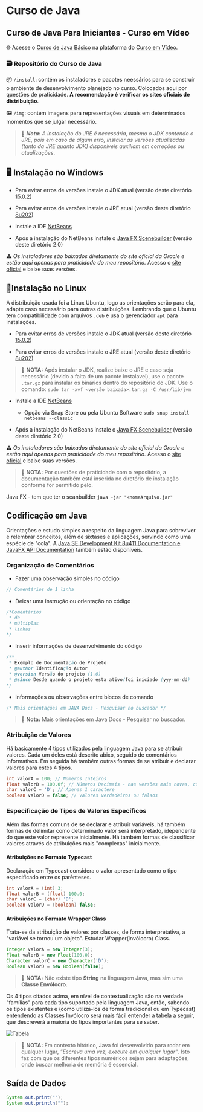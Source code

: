 # Curso de Java

## Curso de Java Para Iniciantes - Curso em Vídeo

🌐 Acesse o [Curso de Java Básico](https://www.cursoemvideo.com/curso/java-basico/) na plataforma do [Curso em Vídeo](https://www.cursoemvideo.com/).

### 🗃️ Repositório do Curso de Java

📦 `/install`: contém os instaladores e pacotes neessários para se construir o ambiente de desenvolvimento planejado no curso. Colocados aqui por questões de praticidade. **A recomendação é verificar os sites oficiais de distribuição**.

🖼️ `/img`: contém imagens para representações visuais em determinados momentos que se julgar necessário.

> 📌 _**Nota:** A instalação do JRE é necessária, mesmo o JDK contendo o JRE, pois em caso de algum erro, instalar as versões atualizadas (tanto da JRE quanto JDK) disponíveis auxiliam em correções ou atualizações_.

## 🖥️ Instalação no Windows

- Para evitar erros de versões instale o JDK atual (versão deste diretório [15.0.2](https://www.oracle.com/java/technologies/javase/jdk15-archive-downloads.html?_ga=2.170466789.497302932.1720933982-1868601546.1720657917))

- Para evitar erros de versões instale o JRE atual (versão deste diretório [8u202](https://www.oracle.com/br/java/technologies/javase/javase8-archive-downloads.html?_ga=2.210522704.497302932.1720933982-1868601546.1720657917))

- Instale a IDE [NetBeans](https://www.apache.org/dyn/closer.cgi/netbeans/netbeans-installers/13/Apache-NetBeans-13-bin-windows-x64.exe?_ga=2.165821179.497302932.1720933982-1868601546.1720657917)

- Após a instalação do NetBeans instale o [Java FX Scenebuilder](https://www.oracle.com/java/technologies/javafxscenebuilder-1x-archive-downloads.html) (versão deste diretório 2.0)

⚠️ _Os instaladores são baixados diretamente do site oficial da Oracle e estão aqui apenas para praticidade do meu repositório._ Acesso o [site oficial](https://www.oracle.com/br/) e baixe suas versões.

## 🐧Instalação no Linux

A distribuição usada foi a Linux Ubuntu, logo as orientações serão para ela, adapte caso necessário para outras distribuições. Lembrando que o Ubuntu tem compatibilidade com arquivos `.deb` e usa o gerenciador `apt` para instalações.

- Para evitar erros de versões instale o JDK atual (versão deste diretório [15.0.2](https://www.oracle.com/java/technologies/javase/jdk15-archive-downloads.html?_ga=2.170466789.497302932.1720933982-1868601546.1720657917))

- Para evitar erros de versões instale o JRE atual (versão deste diretório [8u202](https://www.oracle.com/br/java/technologies/javase/javase8-archive-downloads.html?_ga=2.210522704.497302932.1720933982-1868601546.1720657917))

> 📌 **NOTA:** Após instalar o JDK, realize baixe o JRE e caso seja necessário (devido a falta de um pacote instalavel), use o pacote `.tar.gz` para instalar os binários dentro do repositório do JDK. Use o comando: `sudo tar -xvf <versão baixada>.tar.gz -C /usr/lib/jvm`

- Instale a IDE [NetBeans](https://snapcraft.io/install/netbeans/ubuntu)
    - Opção via Snap Store ou pela Ubuntu Software
`sudo snap install netbeans --classic`

- Após a instalação do NetBeans instale o [Java FX Scenebuilder](https://www.oracle.com/java/technologies/javafxscenebuilder-1x-archive-downloads.html) (versão deste diretório 2.0)

⚠️ _Os instaladores são baixados diretamente do site oficial da Oracle e estão aqui apenas para praticidade do meu repositório._ Acesso o [site oficial](https://www.oracle.com/br/) e baixe suas versões.

> 📌 **NOTA:** Por questões de praticidade com o repositório, a documentação também está inserida no diretório de instalação conforme for permitido pelo.

Java FX - tem que ter o scanbuilder
`java -jar "<nomeArquivo.jar"`

## Codificação em Java

Orientações e estudo simples a respeito da linguagem Java para sobreviver e relembrar conceitos, além de sixtases e aplicações, servindo como uma espécie de "cola". A [Java SE Development Kit 8u411 Documentation e JavaFX API Documentation](https://www.oracle.com/java/technologies/javase-jdk8-doc-downloads.html) também estão disponíveis.

### Organização de Comentários

- Fazer uma observação simples no código

```java
// Comentários de 1 linha
```

- Deixar uma instrução ou orientação no código

```java
/*Comentários
 * de
 * múltiplas
 * linhas
*/
```

- Inserir informações de desenvolvimento do código

```java
/**
 * Exemplo de Documentação de Projeto
 * @author Identificação Autor
 * @version Versão do projeto (1.0)
 * @since Desde quando o projeto esta ativo/foi iniciado (yyy-mm-dd)
*/
```

- Informações ou observações entre blocos de comando

```java
/* Mais orientações em JAVA Docs - Pesquisar no buscador */
```

> 📌 **Nota:** Mais orientações em Java Docs - Pesquisar no buscador.

### Atribuição de Valores

Há basicamente 4 tipos utilizados pela linguagem Java para se atribuir valores. Cada um deles está descrito abixo, seguido de comentários informativos. Em seguida há também outras formas de se atribuir e declarar valores para estes 4 tipos.

```java
int valorA = 100; // Números Inteiros
float valorB = 100.0f; // Números Decimais - nas versões mais novas, colocar o f é opcional
char valorC = 'D'; // Apenas 1 caractere
boolean valorD = false; // Valores verdadeiros ou falsos
```

### Especificação de Tipos de Valores Específicos

Além das formas comuns de se declarar e atribuir variáveis, há também formas de delimitar como determinado valor será interpretado, idependente do que este valor represente inicialmente. Há também formas de classificar valores através de atribuições mais "complexas" inicialmente.

#### Atribuições no Formato Typecast

Declaração em Typecast considera o valor apresentado como o tipo especificado entre os parênteses.

```java
int valorA = (int) 3;
float valorB = (float) 100.0;
char valorC = (char) 'D';
boolean valorD = (boolean) false;
```

#### Atribuições no Formato Wrapper Class

Trata-se da atribuição de valores por classes, de forma interpretativa, a "variável se tornou um objeto". Estudar Wrapper(invólocro) Class.

```java
Integer valorA = new Integer(3);
Float valorB = new Float(100.0);
Character valorC = new Character('D');
Boolean valorD = new Boolean(false);
```

> 📌 **NOTA:** Não existe tipo **String** na linguagem Java, mas sim uma **Classe Envólocro**.

Os 4 tipos citados acima, em nível de contextualização são na verdade "famílias" para cada tipo suportado pela linguagem Java, então, sabendo os tipos existentes e (como utilizá-los de forma tradicional ou em Typecast) entendendo as Classes Invólocro será mais fácil entender a tabela a seguir, que descreverá a maioria do tipos importantes para se saber.

![Tabela](/img/Captura%20de%20Tela%20do%20Curso%20de%20Java%20Para%20Iniciantes%20do%20Curso%20em%20Vídeo.png "Captura de Tela do Curso de Java Para Iniciantes do Curso em Vídeo")

> 📌 **NOTA:** Em contexto hitórico, Java foi desenvolvido para rodar em qualquer lugar, _"Escreva uma vez, execute em qualquer lugar"_. Isto faz com que os diferentes tipos numéricos sejam para adaptações, onde buscar melhoria de memória é essencial.

## Saída de Dados

```java
System.out.print("");
System.out.println("");
```

```java

```